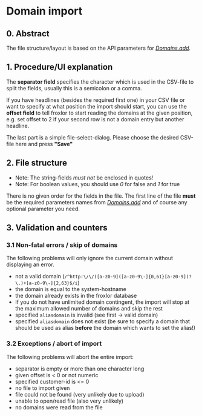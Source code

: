 # Domain import

## 0. Abstract

The file structure/layout is based on the API parameters for [_Domains.add_](../../api-guide/commands).

## 1. Procedure/UI explanation

The **separator field** specifies the character which is used in the CSV-file to split the fields, usually this is a semicolon or a comma.

If you have headlines (besides the required first one) in your CSV file or want to specify at what position the import should start, you can use the **offset field** to tell froxlor to start reading the domains at the given position, e.g. set offset to 2 if your second row is not a domain entry but another headline.

The last part is a simple file-select-dialog. Please choose the desired CSV-file here and press **"Save"**

<UiBrowser :src="$withBase('/img/frx_domainimport.png')" alt="Domain import"/>

## 2. File structure 

* Note: The string-fields *must not* be enclosed in quotes!
* Note: For boolean values, you should use *0* for false and *1* for true

There is no given order for the fields in the file. The first line of the file **must** be the required parameters names from [_Domains.add_](../../api-guide/commands) and of course any optional parameter you need.

## 3. Validation and counters

### 3.1 Non-fatal errors / skip of domains

The following problems will only ignore the current domain without displaying an error.

* not a valid domain (`/^http:\/\/([a-z0-9]([a-z0-9\-]{0,61}[a-z0-9])?\.)+[a-z0-9\-]{2,63}$/i`)
* the domain is equal to the system-hostname
* the domain already exists in the froxlor database
* If you do not have unlimited domain contingent, the import will stop at the maximum allowed number of domains and skip the rest
* specified `aliasdomain` is invalid (see first -> valid domain)
* specified `aliasdomain` does not exist (be sure to specify a domain that should be used as alias **before** the domain which wants to set the alias!)

### 3.2 Exceptions / abort of import

The following problems will abort the entire import:

* separator is empty or more than one character long
* given offset is < 0 or not numeric
* specified customer-id is <= 0
* no file to import given
* file could not be found (very unlikely due to upload)
* unable to open/read file (also very unlikely)
* no domains were read from the file
